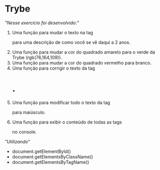 # Trybe

_"Nesse exercício foi desenvolvido:"_

  1. Uma função para mudar o texto na tag <p> para uma descrição de como você se vê daqui a 2 anos.
  2. Uma função para mudar a cor do quadrado amarelo para o verde da Trybe (rgb(76,164,109)).
  3. Uma função para mudar a cor do quadrado vermelho para branco.
  4. Uma função para corrigir o texto da tag <h1>.
  5. Uma função para modificar todo o texto da tag <p> para maiúsculo.
  6. Uma função para exibir o conteúdo de todas as tags <p> no console.

_"Utilizando"_
  - document.getElementById()
  - document.getElementsByClassName()
  - document.getElementsByTagName()
        